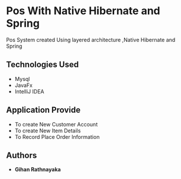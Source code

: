 # Pos With Native Hibernate and Spring
Pos System created Using layered architecture ,Native Hibernate and Spring
## Technologies Used
* Mysql
* JavaFx
* IntelliJ IDEA

## Application Provide 

* To create New Customer Account
* To create New Item Details 
* To Record Place Order Information
 
 
## Authors
* **Gihan Rathnayaka** 



